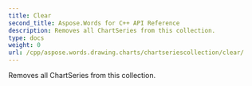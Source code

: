 ```yaml
---
title: Clear
second_title: Aspose.Words for C++ API Reference
description: Removes all ChartSeries from this collection. 
type: docs
weight: 0
url: /cpp/aspose.words.drawing.charts/chartseriescollection/clear/
---
```


Removes all ChartSeries from this collection. 


